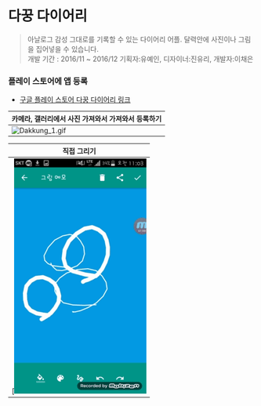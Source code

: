 # 다꿍 다이어리 

> 아날로그 감성 그대로를 기록할 수 있는 다이어리 어플. 달력안에 사진이나 그림을 집어넣을 수 있습니다.<br/>
> 개발 기간 : 2016/11 ~ 2016/12
> 기획자:유예인, 디자이너:진유리, 개발자:이채은

### 플레이 스토어에 앱 등록
 - [구글 플레이 스토어 다꿍 다이어리 링크](https://play.google.com/store/apps/details?id=com.untie.daywal&hl=ko)
 
| 카메라, 갤러리에서 사진 가져와서 가져와서 등록하기 | 
| --- | 
| ![Dakkung_1.gif](dakkung_1.gif)  | 

| 직접 그리기 |
| --- |
[![Dakkung_2.gif](dakkung_2.gif) |

